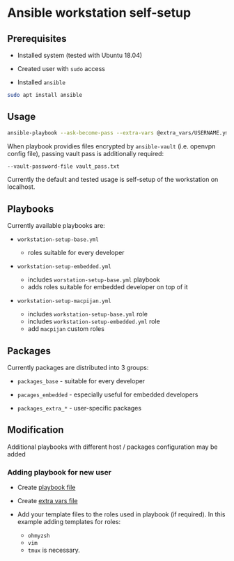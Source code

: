 # Ansible workstation self-setup

## Prerequisites

* Installed system (tested with Ubuntu 18.04)

* Created user with `sudo` access

* Installed `ansible`

```bash
sudo apt install ansible
```

## Usage

```bash
ansible-playbook --ask-become-pass --extra-vars @extra_vars/USERNAME.yml workstation-setup-USERNAME.yml
```

When playbook providies files encrypted by `ansible-vault` (i.e. openvpn config
file), passing vault pass is additionally required:

```bash
--vault-password-file vault_pass.txt
```

Currently the default and tested usage is self-setup of the workstation on
localhost.

## Playbooks

Currently available playbooks are:

* `workstation-setup-base.yml`
  - roles suitable for every developer

* `workstation-setup-embedded.yml`
  - includes `worstation-setup-base.yml` playbook
  - adds roles suitable for embedded developer on top of it

* `workstation-setup-macpijan.yml`
  - includes `workstation-setup-base.yml` role
  - includes `workstation-setup-embedded.yml` role
  - add `macpijan` custom roles

## Packages

Currently packages are distributed into 3 groups:

* `packages_base` - suitable for every developer

* `pacages_embedded` - especially useful for embedded developers

* `packages_extra_*` - user-specific packages

## Modification

Additional playbooks with different host / packages configuration may be added

### Adding playbook for new user

* Create [playbook file](workstation-setup-embedded-dev-example.yml)

* Create [extra vars file](extra_vars/embedded-dev-example.yml)

* Add your template files to the roles used in playbook (if required). In this
  example adding templates for roles:
  - `ohmyzsh`
  - `vim`
  - `tmux`
  is necessary.
